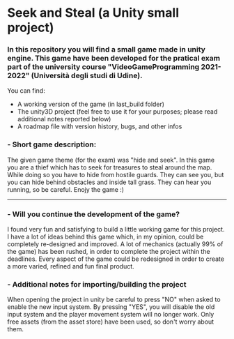 # Seek and Steal (a Unity small project)
### In this repository you will find a small game made in unity engine. This game have been developed for the pratical exam part of the university course "VideoGameProgramming 2021-2022" (Università degli studi di Udine).

You can find:
- A working version of the game (in last_build folder)
- The unity3D project (feel free to use it for your purposes; please read additional notes reported below)
- A roadmap file with version history, bugs, and other infos

### - Short game description:

The given  game  theme (for the exam) was  "hide and seek".  In  this  game  you  are  a  thief which  has  to  seek  for  treasures  to  steal  around  the  map.
While  doing  so  you  have  to  hide  from  hostile  guards. They can see you, but you can hide behind obstacles and inside tall grass. They can hear you running, so be careful. Enojy the game :)

---

### - Will you continue the development of the game?

I found very fun and satisfying to build a little working game for this project. I have a lot of ideas behind this game which, in my opinion, could be completely re-designed and improved. A lot of mechanics (actually 99% of the game) has been rushed, in order to complete the project within the deadlines. Every aspect of the game could be redesigned in order to create a more varied, refined and fun final product.

### - Additional notes for importing/building the project
When opening the project in unity be careful to press "NO" when asked to enable the new input system. By pressing "YES", you will disable the old input system and the player movement system will no longer work. Only free assets (from the asset store) have been used, so don't worry about them.



 
